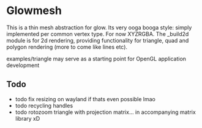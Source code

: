 # Glowmesh
This is a thin mesh abstraction for glow. Its very ooga booga style: simply implemented per common vertex type. For now XYZRGBA. The _build2d module is for 2d rendering, providing functionality for triangle, quad and polygon rendering (more to come like lines etc).


examples/triangle may serve as a starting point for OpenGL application development

## Todo
* todo fix resizing on wayland if thats even possible lmao
* todo recycling handles
* todo rotozoom triangle with projection matrix... in accompanying matrix library xD